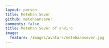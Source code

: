 ```yaml
---
layout: person
title: Metehan Sever
github: metehaansever
comments: false
title: Metehan Sever of anvi'o
image:
  feature: /images/avatars/metehaansever.jpg
---
```

